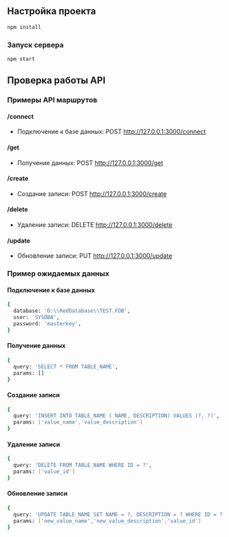 ## Настройка проекта

```sh
npm install
```

### Запуск сервера

```sh
npm start
```

## Проверка работы API

### Примеры API маршрутов

#### /connect

- Подключение к базе данных: POST http://127.0.0.1:3000/connect

#### /get

- Получение данных: POST http://127.0.0.1:3000/get

#### /create

- Создание записи: POST http://127.0.0.1:3000/create

#### /delete

- Удаление записи: DELETE http://127.0.0.1:3000/delete

#### /update

- Обновление записи: PUT http://127.0.0.1:3000/update

### Пример ожидаемых данных

#### Подключение к базе данных

```bash
{
  database: 'D:\\RedDatabase\\TEST.FDB',
  user: 'SYSDBA',
  password: 'masterkey',
}

```

#### Получение данных

```bash
{
  query: 'SELECT * FROM TABLE_NAME',
  params: []
}

```

#### Создание записи

```bash
{
  query: 'INSERT INTO TABLE_NAME ( NAME, DESCRIPTION) VALUES (?, ?)',
  params: ['value_name','value_description']
}

```

#### Удаление записи

```bash
{
  query: 'DELETE FROM TABLE_NAME WHERE ID = ?',
  params: ['value_id']
}

```

#### Обновление записи

```bash
{
  query: 'UPDATE TABLE_NAME SET NAME = ?, DESCRIPTION = ? WHERE ID = ?',
  params: ['new_value_name','new_value_description','value_id']
}

```
